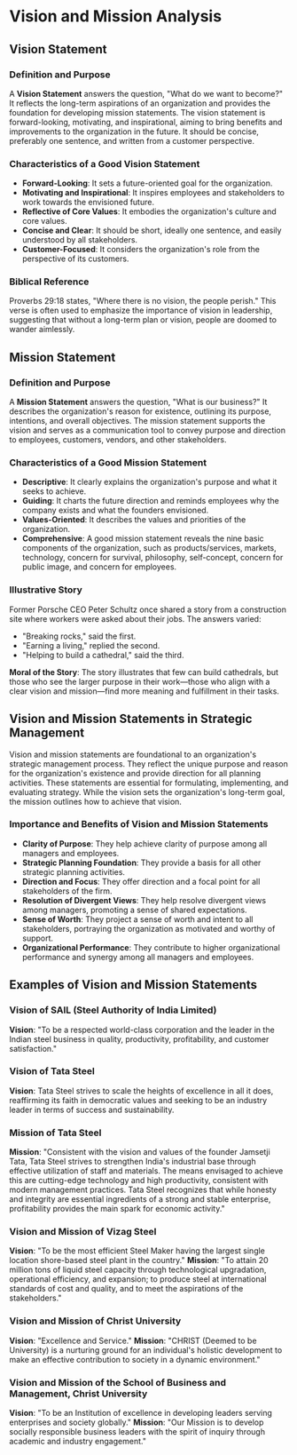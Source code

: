 # Vision and Mission Analysis

## Vision Statement

### Definition and Purpose

A **Vision Statement** answers the question, "What do we want to become?" It reflects the long-term aspirations of an organization and provides the foundation for developing mission statements. The vision statement is forward-looking, motivating, and inspirational, aiming to bring benefits and improvements to the organization in the future. It should be concise, preferably one sentence, and written from a customer perspective.

### Characteristics of a Good Vision Statement

- **Forward-Looking**: It sets a future-oriented goal for the organization.
- **Motivating and Inspirational**: It inspires employees and stakeholders to work towards the envisioned future.
- **Reflective of Core Values**: It embodies the organization's culture and core values.
- **Concise and Clear**: It should be short, ideally one sentence, and easily understood by all stakeholders.
- **Customer-Focused**: It considers the organization's role from the perspective of its customers.

### Biblical Reference

Proverbs 29:18 states, "Where there is no vision, the people perish." This verse is often used to emphasize the importance of vision in leadership, suggesting that without a long-term plan or vision, people are doomed to wander aimlessly.

## Mission Statement

### Definition and Purpose

A **Mission Statement** answers the question, "What is our business?" It describes the organization's reason for existence, outlining its purpose, intentions, and overall objectives. The mission statement supports the vision and serves as a communication tool to convey purpose and direction to employees, customers, vendors, and other stakeholders.

### Characteristics of a Good Mission Statement

- **Descriptive**: It clearly explains the organization's purpose and what it seeks to achieve.
- **Guiding**: It charts the future direction and reminds employees why the company exists and what the founders envisioned.
- **Values-Oriented**: It describes the values and priorities of the organization.
- **Comprehensive**: A good mission statement reveals the nine basic components of the organization, such as products/services, markets, technology, concern for survival, philosophy, self-concept, concern for public image, and concern for employees.

### Illustrative Story

Former Porsche CEO Peter Schultz once shared a story from a construction site where workers were asked about their jobs. The answers varied:
- "Breaking rocks," said the first.
- "Earning a living," replied the second.
- "Helping to build a cathedral," said the third.

**Moral of the Story**: The story illustrates that few can build cathedrals, but those who see the larger purpose in their work—those who align with a clear vision and mission—find more meaning and fulfillment in their tasks.

## Vision and Mission Statements in Strategic Management

Vision and mission statements are foundational to an organization's strategic management process. They reflect the unique purpose and reason for the organization's existence and provide direction for all planning activities. These statements are essential for formulating, implementing, and evaluating strategy. While the vision sets the organization's long-term goal, the mission outlines how to achieve that vision.

### Importance and Benefits of Vision and Mission Statements

- **Clarity of Purpose**: They help achieve clarity of purpose among all managers and employees.
- **Strategic Planning Foundation**: They provide a basis for all other strategic planning activities.
- **Direction and Focus**: They offer direction and a focal point for all stakeholders of the firm.
- **Resolution of Divergent Views**: They help resolve divergent views among managers, promoting a sense of shared expectations.
- **Sense of Worth**: They project a sense of worth and intent to all stakeholders, portraying the organization as motivated and worthy of support.
- **Organizational Performance**: They contribute to higher organizational performance and synergy among all managers and employees.

## Examples of Vision and Mission Statements

### Vision of SAIL (Steel Authority of India Limited)
**Vision**: "To be a respected world-class corporation and the leader in the Indian steel business in quality, productivity, profitability, and customer satisfaction."

### Vision of Tata Steel
**Vision**: Tata Steel strives to scale the heights of excellence in all it does, reaffirming its faith in democratic values and seeking to be an industry leader in terms of success and sustainability.

### Mission of Tata Steel
**Mission**: "Consistent with the vision and values of the founder Jamsetji Tata, Tata Steel strives to strengthen India's industrial base through effective utilization of staff and materials. The means envisaged to achieve this are cutting-edge technology and high productivity, consistent with modern management practices. Tata Steel recognizes that while honesty and integrity are essential ingredients of a strong and stable enterprise, profitability provides the main spark for economic activity."

### Vision and Mission of Vizag Steel
**Vision**: "To be the most efficient Steel Maker having the largest single location shore-based steel plant in the country."
**Mission**: "To attain 20 million tons of liquid steel capacity through technological upgradation, operational efficiency, and expansion; to produce steel at international standards of cost and quality, and to meet the aspirations of the stakeholders."

### Vision and Mission of Christ University
**Vision**: "Excellence and Service."
**Mission**: "CHRIST (Deemed to be University) is a nurturing ground for an individual's holistic development to make an effective contribution to society in a dynamic environment."

### Vision and Mission of the School of Business and Management, Christ University
**Vision**: "To be an Institution of excellence in developing leaders serving enterprises and society globally."
**Mission**: "Our Mission is to develop socially responsible business leaders with the spirit of inquiry through academic and industry engagement."
